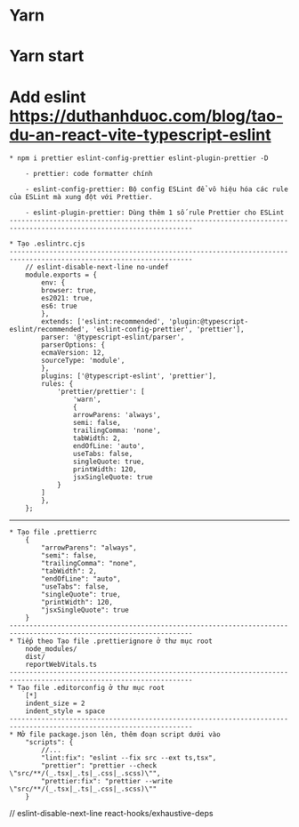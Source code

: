 # Yarn

# Yarn start

# Add eslint https://duthanhduoc.com/blog/tao-du-an-react-vite-typescript-eslint

    * npm i prettier eslint-config-prettier eslint-plugin-prettier -D

        - prettier: code formatter chính

        - eslint-config-prettier: Bộ config ESLint để vô hiệu hóa các rule của ESLint mà xung đột với Prettier.

        - eslint-plugin-prettier: Dùng thêm 1 số rule Prettier cho ESLint
    --------------------------------------------------------------------------------------------------------------------

    * Tạo .eslintrc.cjs
    --------------------------------------------------------------------------------------------------------------------
        // eslint-disable-next-line no-undef
        module.exports = {
            env: {
            browser: true,
            es2021: true,
            es6: true
            },
            extends: ['eslint:recommended', 'plugin:@typescript-eslint/recommended', 'eslint-config-prettier', 'prettier'],
            parser: '@typescript-eslint/parser',
            parserOptions: {
            ecmaVersion: 12,
            sourceType: 'module',
            },
            plugins: ['@typescript-eslint', 'prettier'],
            rules: {
                'prettier/prettier': [
                    'warn',
                    {
                    arrowParens: 'always',
                    semi: false,
                    trailingComma: 'none',
                    tabWidth: 2,
                    endOfLine: 'auto',
                    useTabs: false,
                    singleQuote: true,
                    printWidth: 120,
                    jsxSingleQuote: true
                }
            ]
            },
        };

---

    * Tạo file .prettierrc
        {
            "arrowParens": "always",
            "semi": false,
            "trailingComma": "none",
            "tabWidth": 2,
            "endOfLine": "auto",
            "useTabs": false,
            "singleQuote": true,
            "printWidth": 120,
            "jsxSingleQuote": true
        }
    --------------------------------------------------------------------------------------------------------------------
    * Tiếp theo Tạo file .prettierignore ở thư mục root
        node_modules/
        dist/
        reportWebVitals.ts
    --------------------------------------------------------------------------------------------------------------------
    * Tạo file .editorconfig ở thư mục root
        [*]
        indent_size = 2
        indent_style = space
    --------------------------------------------------------------------------------------------------------------------
    * Mở file package.json lên, thêm đoạn script dưới vào
        "scripts": {
            //...
            "lint:fix": "eslint --fix src --ext ts,tsx",
            "prettier": "prettier --check \"src/**/(_.tsx|_.ts|_.css|_.scss)\"",
            "prettier:fix": "prettier --write \"src/**/(_.tsx|_.ts|_.css|_.scss)\""
        }

// eslint-disable-next-line react-hooks/exhaustive-deps